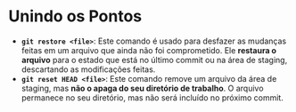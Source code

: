 # Unindo os Pontos



* **`git restore <file>`**: Este comando é usado para desfazer as mudanças feitas em um arquivo que ainda não foi comprometido. Ele **restaura o arquivo** para o estado que está no último commit ou na área de staging, descartando as modificações feitas.
* **`git reset HEAD <file>`**: Este comando remove um arquivo da área de staging, mas **não o apaga do seu diretório de trabalho**. O arquivo permanece no seu diretório, mas não será incluído no próximo commit.

